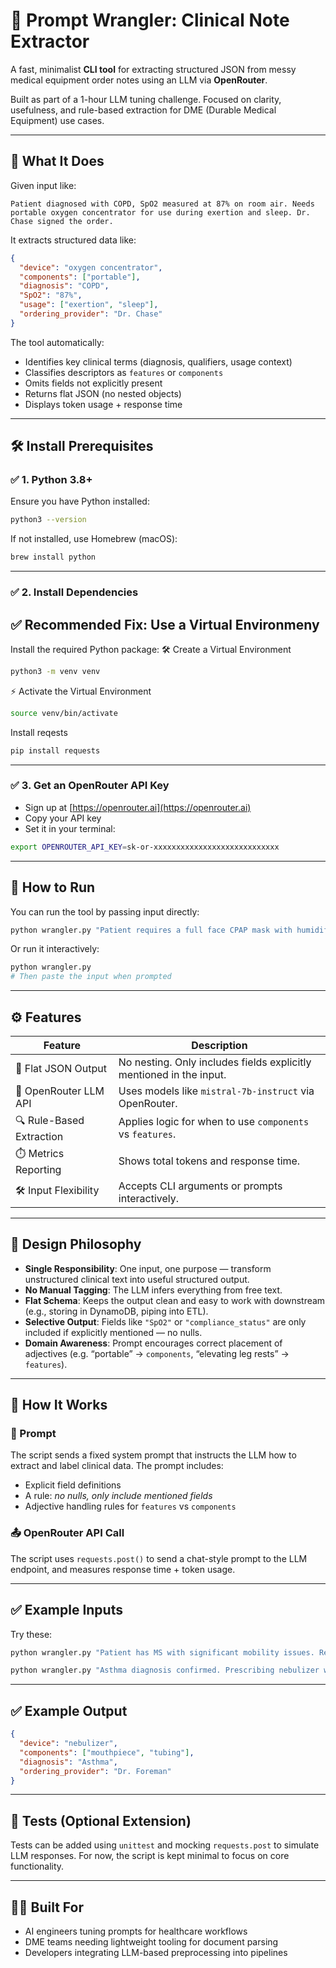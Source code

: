 # 🧠 Prompt Wrangler: Clinical Note Extractor

A fast, minimalist **CLI tool** for extracting structured JSON from messy medical equipment order notes using an LLM via **OpenRouter**.

Built as part of a 1-hour LLM tuning challenge. Focused on clarity, usefulness, and rule-based extraction for DME (Durable Medical Equipment) use cases.

---

## 🚀 What It Does

Given input like:

```
Patient diagnosed with COPD, SpO2 measured at 87% on room air. Needs portable oxygen concentrator for use during exertion and sleep. Dr. Chase signed the order.
```

It extracts structured data like:

```json
{
  "device": "oxygen concentrator",
  "components": ["portable"],
  "diagnosis": "COPD",
  "SpO2": "87%",
  "usage": ["exertion", "sleep"],
  "ordering_provider": "Dr. Chase"
}
```

The tool automatically:
- Identifies key clinical terms (diagnosis, qualifiers, usage context)
- Classifies descriptors as `features` or `components`
- Omits fields not explicitly present
- Returns flat JSON (no nested objects)
- Displays token usage + response time

---

## 🛠️ Install Prerequisites

### ✅ 1. Python 3.8+
Ensure you have Python installed:

```bash
python3 --version
```

If not installed, use Homebrew (macOS):
```bash
brew install python
```

---

### ✅ 2. Install Dependencies

## ✅ Recommended Fix: Use a Virtual Environmeny
Install the required Python package: 
🛠️ Create a Virtual Environment
```bash
python3 -m venv venv
```
⚡ Activate the Virtual Environment
```bash
source venv/bin/activate
```
Install reqests

```bash
pip install requests
```

---

### ✅ 3. Get an OpenRouter API Key

- Sign up at [https://openrouter.ai](https://openrouter.ai)
- Copy your API key
- Set it in your terminal:

```bash
export OPENROUTER_API_KEY=sk-or-xxxxxxxxxxxxxxxxxxxxxxxxxxxx
```

---

## 🧪 How to Run

You can run the tool by passing input directly:

```bash
python wrangler.py "Patient requires a full face CPAP mask with humidifier due to AHI > 20. Ordered by Dr. Cameron."
```

Or run it interactively:

```bash
python wrangler.py
# Then paste the input when prompted
```

---

## ⚙️ Features

| Feature                  | Description                                                                 |
|--------------------------|-----------------------------------------------------------------------------|
| 🧾 Flat JSON Output       | No nesting. Only includes fields explicitly mentioned in the input.         |
| 🤖 OpenRouter LLM API     | Uses models like `mistral-7b-instruct` via OpenRouter.                      |
| 🔍 Rule-Based Extraction  | Applies logic for when to use `components` vs `features`.                   |
| ⏱️ Metrics Reporting      | Shows total tokens and response time.                                       |
| 🛠️ Input Flexibility      | Accepts CLI arguments or prompts interactively.                             |

---

## 🧱 Design Philosophy

- **Single Responsibility**: One input, one purpose — transform unstructured clinical text into useful structured output.
- **No Manual Tagging**: The LLM infers everything from free text.
- **Flat Schema**: Keeps the output clean and easy to work with downstream (e.g., storing in DynamoDB, piping into ETL).
- **Selective Output**: Fields like `"SpO2"` or `"compliance_status"` are only included if explicitly mentioned — no nulls.
- **Domain Awareness**: Prompt encourages correct placement of adjectives (e.g. “portable” → `components`, “elevating leg rests” → `features`).

---

## 🔬 How It Works

### 🧠 Prompt
The script sends a fixed system prompt that instructs the LLM how to extract and label clinical data. The prompt includes:
- Explicit field definitions
- A rule: *no nulls, only include mentioned fields*
- Adjective handling rules for `features` vs `components`

### 📤 OpenRouter API Call
The script uses `requests.post()` to send a chat-style prompt to the LLM endpoint, and measures response time + token usage.

---

## ✅ Example Inputs

Try these:

```bash
python wrangler.py "Patient has MS with significant mobility issues. Recommended a lightweight manual wheelchair with elevating leg rests. Ordered by Dr. Taub."
```

```bash
python wrangler.py "Asthma diagnosis confirmed. Prescribing nebulizer with mouthpiece and tubing. Dr. Foreman completed the documentation."
```

---

## ✅ Example Output

```json
{
  "device": "nebulizer",
  "components": ["mouthpiece", "tubing"],
  "diagnosis": "Asthma",
  "ordering_provider": "Dr. Foreman"
}
```

---

## 🧪 Tests (Optional Extension)

Tests can be added using `unittest` and mocking `requests.post` to simulate LLM responses. For now, the script is kept minimal to focus on core functionality.

---

## 👨‍⚕️ Built For

- AI engineers tuning prompts for healthcare workflows
- DME teams needing lightweight tooling for document parsing
- Developers integrating LLM-based preprocessing into pipelines

<!-- @import "[TOC]" {cmd="toc" depthFrom=1 depthTo=6 orderedList=false} -->
